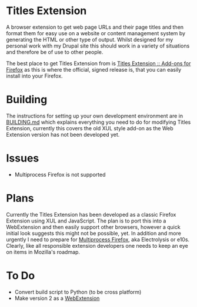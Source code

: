 # Titles Extension
A browser extension to get web page URLs and their page titles and then format them for easy use on a website or content management system by generating the HTML or other type of output. Whilst designed for my personal work with my Drupal site this should work in a variety of situations and therefore be of use to other people.

The best place to get Titles Extension from is [Titles Extension :: Add-ons for Firefox](https://addons.mozilla.org/en-GB/firefox/addon/titles-extension/) as this is where the official, signed release is, that you can easily install into your Firefox.

# Building
The instructions for setting up your own development environment are in [BUILDING.md](BUILDING.md) which explains everything you need to do for modifying Titles Extension, currently this covers the old XUL style add-on as the Web Extension version has not been developed yet.

# Issues
* Multiprocess Firefox is not supported

# Plans
Currently the Titles Extension has been developed as a classic Firefox Extension using XUL and JavaScript. The plan is to port this into a WebExtension and then easily support other browsers, however a quick initial look suggests this might not be possible, yet. In addition and more urgently I need to prepare for [Multiprocess Firefox](https://developer.mozilla.org/en-US/Firefox/Multiprocess_Firefox), aka Electrolysis or e10s. Clearly, like all responsible extension developers one needs to keep an eye on items in Mozilla's roadmap.

# To Do
* Convert build script to Python (to be cross platform)
* Make version 2 as a [WebExtension](https://developer.mozilla.org/en-US/Add-ons/WebExtensions)
